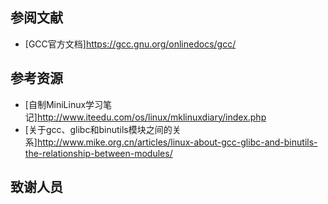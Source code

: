 ## 参阅文献

* [GCC官方文档]<https://gcc.gnu.org/onlinedocs/gcc/>


## 参考资源

* [自制MiniLinux学习笔记]<http://www.iteedu.com/os/linux/mklinuxdiary/index.php>
* [关于gcc、glibc和binutils模块之间的关系]<http://www.mike.org.cn/articles/linux-about-gcc-glibc-and-binutils-the-relationship-between-modules/>

## 致谢人员
